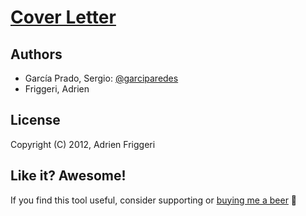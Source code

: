# [Cover Letter](https://garciparedes.me/cover-letter)

## Authors
  - García Prado, Sergio: [@garciparedes](http://garciparedes.me)
  - Friggeri, Adrien

## License
Copyright (C) 2012, Adrien Friggeri

## Like it? Awesome!
If you find this tool useful, consider supporting or [buying me a beer](https://www.paypal.me/garciparedes/2) 🙂
